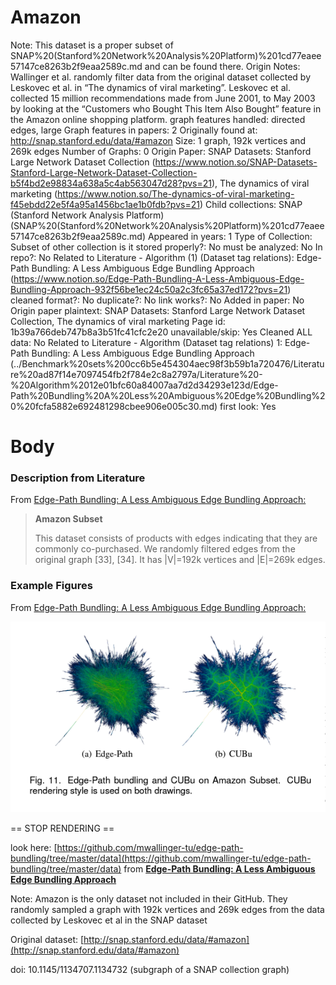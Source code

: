 # Amazon

Note: This dataset is a proper subset of SNAP%20(Stanford%20Network%20Analysis%20Platform)%201cd77eaee57147ce8263b2f9eaa2589c.md and can be found there.
Origin Notes: Wallinger et al. randomly filter data from the original dataset collected by Leskovec et al. in “The dynamics of viral marketing”. Leskovec et al. collected 15 million recommendations made from June 2001, to May 2003 by looking at the “Customers who Bought This Item Also Bought” feature in the Amazon online shopping platform.
graph features handled: directed edges, large
Graph features in papers: 2
Originally found at:  http://snap.stanford.edu/data/#amazon
Size: 1 graph, 192k vertices and 269k edges
Number of Graphs: 0
Origin Paper: SNAP Datasets: Stanford Large Network Dataset Collection (https://www.notion.so/SNAP-Datasets-Stanford-Large-Network-Dataset-Collection-b5f4bd2e98834a638a5c4ab563047d28?pvs=21), The dynamics of viral marketing (https://www.notion.so/The-dynamics-of-viral-marketing-f45ebdd22e5f4a95a1456bc1ae1b0fdb?pvs=21)
Child collections: SNAP (Stanford Network Analysis Platform) (SNAP%20(Stanford%20Network%20Analysis%20Platform)%201cd77eaee57147ce8263b2f9eaa2589c.md)
Appeared in years: 1
Type of Collection: Subset of other collection
is it stored properly?: No
must be analyzed: No
In repo?: No
Related to Literature - Algorithm (1) (Dataset tag relations): Edge-Path Bundling: A Less Ambiguous Edge Bundling Approach (https://www.notion.so/Edge-Path-Bundling-A-Less-Ambiguous-Edge-Bundling-Approach-932f56be1ec24c50a2c3fc65a37ed172?pvs=21)
cleaned format?: No
duplicate?: No
link works?: No
Added in paper: No
Origin paper plaintext: SNAP Datasets: Stanford Large Network Dataset Collection, The dynamics of viral marketing
Page id: 1b39a766deb747b8a3b51fc41cfc2e20
unavailable/skip: Yes
Cleaned ALL data: No
Related to Literature - Algorithm (Dataset tag relations) 1: Edge-Path Bundling: A Less Ambiguous Edge Bundling Approach (../Benchmark%20sets%200cc6b5e454304aec98f3b59b1a720476/Literature%20ad87f14e7097454fb2f784e2c8a2797a/Literature%20-%20Algorithm%2012e01bfc60a84007aa7d2d34293e123d/Edge-Path%20Bundling%20A%20Less%20Ambiguous%20Edge%20Bundling%20%20fcfa5882e692481298cbee906e005c30.md)
first look: Yes

# Body

### Description from Literature

From [Edge-Path Bundling: A Less Ambiguous Edge Bundling Approach:](https://ieeexplore.ieee.org/document/9552919)

> **Amazon Subset**
> 
> 
> This dataset consists of products with edges indicating that they are commonly co-purchased. We randomly filtered edges from the original graph [33], [34]. It has |V|=192k vertices and |E|=269k edges.
> 

### Example Figures

From [Edge-Path Bundling: A Less Ambiguous Edge Bundling Approach:](https://ieeexplore.ieee.org/document/9552919)

![Untitled](Amazon%201b39a766deb747b8a3b51fc41cfc2e20/Untitled.png)

== STOP RENDERING ==

look here: [https://github.com/mwallinger-tu/edge-path-bundling/tree/master/data](https://github.com/mwallinger-tu/edge-path-bundling/tree/master/data) from [**Edge-Path Bundling: A Less Ambiguous Edge Bundling Approach**](../Benchmark%20sets%200cc6b5e454304aec98f3b59b1a720476/Literature%20ad87f14e7097454fb2f784e2c8a2797a/Literature%20-%20Algorithm%2012e01bfc60a84007aa7d2d34293e123d/Edge-Path%20Bundling%20A%20Less%20Ambiguous%20Edge%20Bundling%20%20fcfa5882e692481298cbee906e005c30.md) 

Note: Amazon is the only dataset not included in their GitHub. They randomly sampled a graph with 192k vertices and 269k edges from the data collected by Leskovec et al in the SNAP dataset

Original dataset: [http://snap.stanford.edu/data/#amazon](http://snap.stanford.edu/data/#amazon)

 doi: 10.1145/1134707.1134732 (subgraph of a SNAP collection graph)
